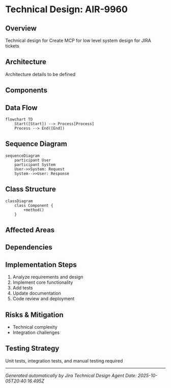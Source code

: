 # Technical Design: AIR-9960

## Overview
Technical design for Create MCP for low level system design for JIRA tickets

## Architecture
Architecture details to be defined

## Components



## Data Flow

```mermaid
flowchart TD
    Start([Start]) --> Process[Process]
    Process --> End([End])
```

## Sequence Diagram

```mermaid
sequenceDiagram
    participant User
    participant System
    User->>System: Request
    System-->>User: Response
```

## Class Structure

```mermaid
classDiagram
    class Component {
        +method()
    }
```

## Affected Areas



## Dependencies



## Implementation Steps

1. Analyze requirements and design
2. Implement core functionality
3. Add tests
4. Update documentation
5. Code review and deployment

## Risks & Mitigation

- Technical complexity
- Integration challenges

## Testing Strategy

Unit tests, integration tests, and manual testing required

---

*Generated automatically by Jira Technical Design Agent*
*Date: 2025-10-05T20:40:16.495Z*
